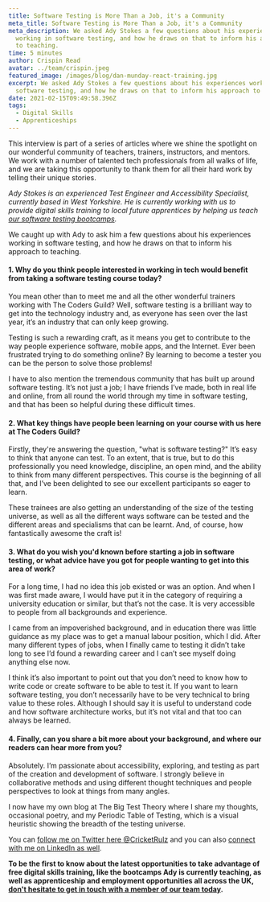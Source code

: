 ```yaml
---
title: Software Testing is More Than a Job, it's a Community
meta_title: Software Testing is More Than a Job, it's a Community
meta_description: We asked Ady Stokes a few questions about his experiences
  working in software testing, and how he draws on that to inform his approach
  to teaching.
time: 5 minutes
author: Crispin Read
avatar: ../team/crispin.jpeg
featured_image: /images/blog/dan-munday-react-training.jpg
excerpt: We asked Ady Stokes a few questions about his experiences working in
  software testing, and how he draws on that to inform his approach to teaching.
date: 2021-02-15T09:49:58.396Z
tags:
  - Digital Skills
  - Apprenticeships
---
```

This interview is part of a series of articles where we shine the spotlight on our wonderful community of teachers, trainers, instructors, and mentors. We work with a number of talented tech professionals from all walks of life, and we are taking this opportunity to thank them for all their hard work by telling their unique stories.

*Ady Stokes is an experienced Test Engineer and Accessibility Specialist, currently based in West Yorkshire. He is currently working with us to provide digital skills training to local future apprentices by helping us teach [our software testing bootcamps](https://thecodersguild.org.uk/blog/try-yourself-out-as-a-software-testing-professional/).* 

We caught up with Ady to ask him a few questions about his experiences working in software testing, and how he draws on that to inform his approach to teaching.

#### 1. Why do you think people interested in working in tech would benefit from taking a software testing course today? 

You mean other than to meet me and all the other wonderful trainers working with The Coders Guild? Well, software testing is a brilliant way to get into the technology industry and, as everyone has seen over the last year, it’s an industry that can only keep growing. 

Testing is such a rewarding craft, as it means you get to contribute to the way people experience software, mobile apps, and the Internet. Ever been frustrated trying to do something online? By learning to become a tester you can be the person to solve those problems! 

I have to also mention the tremendous community that has built up around software testing. It’s not just a job; I have friends I’ve made, both in real life and online, from all round the world through my time in software testing, and that has been so helpful during these difficult times. 

#### 2. What key things have people been learning on your course with us here at The Coders Guild?

Firstly, they're answering the question, "what is software testing?" It’s easy to think that anyone can test. To an extent, that is true, but to do this professionally you need knowledge, discipline, an open mind, and the ability to think from many different perspectives. This course is the beginning of all that, and I’ve been delighted to see our excellent participants so eager to learn. 

These trainees are also getting an understanding of the size of the testing universe, as well as all the different ways software can be tested and the different areas and specialisms that can be learnt. And, of course, how fantastically awesome the craft is!

#### 3. What do you wish you'd known before starting a job in software testing, or what advice have you got for people wanting to get into this area of work?

For a long time, I had no idea this job existed or was an option. And when I was first made aware, I would have put it in the category of requiring a university education or similar, but that’s not the case. It is very accessible to people from all backgrounds and experience. 

I came from an impoverished background, and in education there was little guidance as my place was to get a manual labour position, which I did. After many different types of jobs, when I finally came to testing it didn’t take long to see I’d found a rewarding career and I can’t see myself doing anything else now.  

I think it’s also important to point out that you don’t need to know how to write code or create software to be able to test it. If you want to learn software testing, you don’t necessarily have to be very technical to bring value to these roles. Although I should say it is useful to understand code and how software architecture works, but it’s not vital and that too can always be learned. 

#### 4. Finally, can you share a bit more about your background, and where our readers can hear more from you? 

Absolutely. I’m passionate about accessibility, exploring, and testing as part of the creation and development of software. I strongly believe in collaborative methods and using different thought techniques and people perspectives to look at things from many angles.

I now have my own blog at The Big Test Theory where I share my thoughts, occasional poetry, and my Periodic Table of Testing, which is a visual heuristic showing the breadth of the testing universe.

You can [follow me on Twitter here @CricketRulz](https://twitter.com/CricketRulz) and you can also [connect with me on LinkedIn as well](https://www.linkedin.com/in/adystokes/). 



**To be the first to know about the latest opportunities to take advantage of free digital skills training, like the bootcamps Ady is currently teaching, as well as apprenticeship and employment opportunities all across the UK, [don't hesitate to get in touch with a member of our team today](https://thecodersguild.org.uk/contact-us/).**